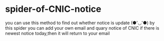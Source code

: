 # spider-of-CNIC-notice
you can use this method to find out whether notice is update (●'◡'●)
by this spider you can add your own email and quary notice of CNIC if there is newest notice today,then it will return to your email
